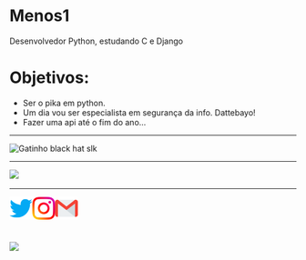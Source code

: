 # Menos1
Desenvolvedor Python, estudando C e Django


# Objetivos:
- Ser o pika em python.
- Um dia vou ser especialista em segurança da info. Dattebayo!
- Fazer uma api até o fim do ano...

****

![Gatinho black hat slk](https://media.giphy.com/media/X8aCFSBPW116g/giphy.gif)

****

<a href="https://github.com/MenosOne">
  <img src="https://github-readme-stats.vercel.app/api?username=MenosOne&show_icons=true&theme=radical&hide_border=true" />
</a>

****

<a href="https://twitter.com/OneMenos">
    <img align="left" alt="MenosOne | Twitter" width="40px" src="https://github.com/SatYu26/SatYu26/blob/master/Assets/Twitter.svg" />
  </a> &nbsp;&nbsp;
<a href="https://www.instagram.com/d0uu0b/">
    <img align="left" alt="MenosOne | Instagram" width="40px" src="https://github.com/SatYu26/SatYu26/blob/master/Assets/Instagram.svg" />
  </a>&nbsp;&nbsp;
  <a href="mailto:menosone01@gmail.com">
    <img align="left" alt="MenosOne | Gmail" width="40px" src="https://github.com/SatYu26/SatYu26/blob/master/Assets/Gmail.svg" />
  </a>

<br><br>

<a href="https://github.com/Daggy1234">
  <img src="https://komarev.com/ghpvc/?username=MenosOne1234&style=flat-square" />
</a>
